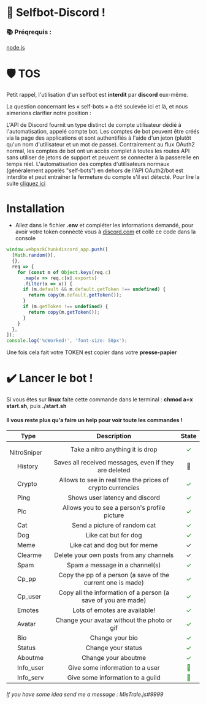 # 👑 Selfbot-Discord !

### 📚 Préqrequis :

[node.js](https://www.digitalocean.com/community/tutorials/how-to-install-node-js-on-ubuntu-20-04-fr)

# 🛡️ TOS
Petit rappel, l'utilisation d'un selfbot est **interdit** par __discord__ eux-même.

La question concernant les « self-bots » a été soulevée ici et là, et nous aimerions clarifier notre position :

L'API de Discord fournit un type distinct de compte utilisateur dédié à l'automatisation, appelé compte bot. Les comptes de bot peuvent être créés via la page des applications et sont authentifiés à l'aide d'un jeton (plutôt qu'un nom d'utilisateur et un mot de passe). Contrairement au flux OAuth2 normal, les comptes de bot ont un accès complet à toutes les routes API sans utiliser de jetons de support et peuvent se connecter à la passerelle en temps réel. L'automatisation des comptes d'utilisateurs normaux (généralement appelés "self-bots") en dehors de l'API OAuth2/bot est interdite et peut entraîner la fermeture du compte s'il est détecté.
Pour lire la suite [cliquez ici](https://support.discord.com/hc/en-us/articles/115002192352-Automated-user-accounts-self-bots-)

# Installation

- Allez dans le fichier **.env** et compléter les informations demandé, pour avoir votre token connécté vous à [discord.com](https://discord.com/) et collé ce code dans la console

```js
window.webpackChunkdiscord_app.push([
  [Math.random()],
  {},
  req => {
    for (const m of Object.keys(req.c)
      .map(x => req.c[x].exports)
      .filter(x => x)) {
      if (m.default && m.default.getToken !== undefined) {
        return copy(m.default.getToken());
      }
      if (m.getToken !== undefined) {
        return copy(m.getToken());
      }
    }
  },
]);
console.log('%cWorked!', 'font-size: 50px');
```

Une fois cela fait votre TOKEN est copier dans votre __presse-papier__

# ✔️ Lancer le bot !

Si vous êtes sur **linux** faite cette commande dans le terminal : **chmod a+x start.sh**, puis **./start.sh**

#### Il vous reste plus qu'a faire un help pour voir toute les commandes !

| Type                                                                                     |                                  Description                                   |                            State                            |
|------------------------------------------------------------------------------------------|:------------------------------------------------------------------------------:|:-----------------------------------------------------------:|
| <img src="assets/readme/major.png" width="16" vertical-align="middle"/> NitroSniper               |           Take a nitro anything it is drop                           |    <font style="color: green; font-size: 16px;">✓</font>    |
| <img src="assets/readme/major.png" width="16" vertical-align="middle"/> History               |                Saves all received messages, even if they are deleted                           |   <font style="font-size: 16px;">🔨</font>    |
| <img src="assets/readme/major.png" width="16" vertical-align="middle"/> Crypto               |                  Allows to see in real time the prices of crypto currencies                  |    <font style="color: green; font-size: 16px;">✓</font>    |
| <img src="assets/readme/major.png" width="16" vertical-align="middle"/> Ping               |                       Shows user latency and discord                       |    <font style="color: green; font-size: 16px;">✓</font>    |
| <img src="assets/readme/major.png" width="16" vertical-align="middle"/> Pic               |                      Allows you to see a person's profile picture                       |    <font style="color: green; font-size: 16px;">✓</font>    |
| <img src="assets/readme/minor.png" width="16" vertical-align="middle"/> Cat               |                  Send a picture of random cat                  |    <font style="color: green; font-size: 16px;">✓</font>    |
| <img src="assets/readme/minor.png" width="16" vertical-align="middle"/> Dog               |                   Like cat but for dog                         |    <font style="color: green; font-size: 16px;">✓</font>    |
| <img src="assets/readme/minor.png" width="16" vertical-align="middle"/> Meme               |                         Like cat and dog but for meme                          |   <font style="font-size: 16px;">✓</font>    |
| <img src="assets/readme/minor.png" width="16" vertical-align="middle"/> Clearme               |                     Delete your own posts from any channels                      |   <font style="font-size: 16px;">✓</font>    |
| <img src="assets/readme/major.png" width="16" vertical-align="middle"/> Spam               |                     Spam a message in a channel(s)                         |    <font style="color: green; font-size: 16px;">✓</font>    |
| <img src="assets/readme/minor.png" width="16" vertical-align="middle"/> Cp_pp               |               Copy the pp of a person (a save of the current one is made)                |    <font style="color: green; font-size: 16px;">✓</font>    |
| <img src="assets/readme/minor.png" width="16" vertical-align="middle"/> Cp_user               |            Copy all the information of a person (a save of you are made)             |    <font style="color: green; font-size: 16px;">✓</font>    |
| <img src="assets/readme/minor.png" width="16" vertical-align="middle"/> Emotes               |               Lots of emotes are available!                   |    <font style="color: green; font-size: 16px;">✓</font>    |
| <img src="assets/readme/major.png" width="16" vertical-align="middle"/> Avatar               |                     Change your avatar without the photo or gif                     |    <font style="color: green; font-size: 16px;">✓</font>    |
| <img src="assets/readme/major.png" width="16" vertical-align="middle"/> Bio               |                         Change your bio                         |    <font style="color: green; font-size: 16px;">✓</font>    |
| <img src="assets/readme/major.png" width="16" vertical-align="middle"/> Status               |                    Change your status                    |  <font style="color: green; font-size: 16px;">✓</font>    |
| <img src="assets/readme/major.png" width="16" vertical-align="middle"/> Aboutme               |                Change your aboutme                |   <font style="color: green; font-size: 16px;">✓</font>    |
| <img src="assets/readme/major.png" width="16" vertical-align="middle"/> Info_user               |         Give some information to a user         |  <font style="color: green; font-size: 16px;">🔨</font>    |
| <img src="assets/readme/minor.png" width="16" vertical-align="middle"/> Info_serv               |                           Give some information to a guild                           |   <font style="color: green; font-size: 16px;">🔨</font>    |

###### If you have some idea send me a message : MisTrale.js#9999
